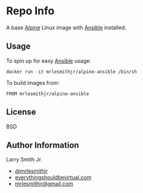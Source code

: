 Repo Info
=========
A base [Alpine] Linux image with [Ansible] installed.

Usage
-----
To spin up for easy [Ansible] usage:
```
docker run -it mrlesmithjr/alpine-ansible /bin/sh
```

To build images from:
```
FROM mrlesmithjr/alpine-ansible
```


License
-------

BSD

Author Information
------------------

Larry Smith Jr.
- [@mrlesmithjr]
- [everythingshouldbevirtual.com]
- [mrlesmithjr@gmail.com]


[Alpine]: <http://alpinelinux.org/>
[Ansible]: <https://www.ansible.com/>
[Docker]: <https://www.docker.com>
[@mrlesmithjr]: <https://twitter.com/mrlesmithjr>
[everythingshouldbevirtual.com]: <http://everythingshouldbevirtual.com>
[mrlesmithjr@gmail.com]: <mailto:mrlesmithjr@gmail.com>
